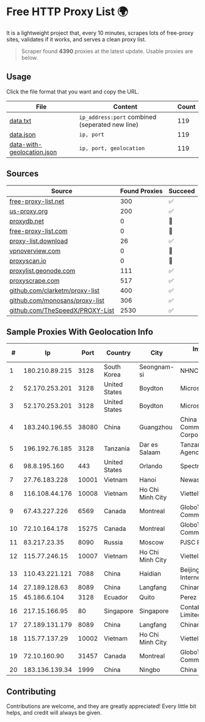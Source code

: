 
# Free HTTP Proxy List 🌍

It is a lightweight project that, every 10 minutes, scrapes lots of free-proxy sites, validates if it works, and serves a clean proxy list.


> Scraper found **4390** proxies at the latest update. Usable proxies are below.

## Usage

Click the file format that you want and copy the URL.


|File|Content|Count|
|----|-------|-----|
|[data.txt](https://raw.githubusercontent.com/themiralay/Proxy-List-World/master/data.txt)|`ip_address:port` combined (seperated new line)|119|
|[data.json](https://raw.githubusercontent.com/themiralay/Proxy-List-World/master/data.json)|`ip, port`|119|
|[data-with-geolocation.json](https://raw.githubusercontent.com/themiralay/Proxy-List-World/master/data-with-geolocation.json)|`ip, port, geolocation`|119|

## Sources

|Source|Found Proxies|Succeed|
|------|-------------|-------|
|[free-proxy-list.net](https://free-proxy-list.net)|300|✅|
|[us-proxy.org](https://www.us-proxy.org)|200|✅|
|[proxydb.net](http://proxydb.net)|0|🚫|
|[free-proxy-list.com](https://free-proxy-list.com/?page=&port=&type%5B%5D=http&type%5B%5D=https&up_time=0&search=Search)|0|🚫|
|[proxy-list.download](https://www.proxy-list.download/HTTP)|26|✅|
|[vpnoverview.com](https://vpnoverview.com/privacy/anonymous-browsing/free-proxy-servers)|0|🚫|
|[proxyscan.io](https://www.proxyscan.io)|0|🚫|
|[proxylist.geonode.com](https://proxylist.geonode.com/api/proxy-list?limit=300&page=1&sort_by=lastChecked&sort_type=desc&protocols=http,https)|111|✅|
|[proxyscrape.com](https://api.proxyscrape.com/v2/?request=displayproxies&protocol=http&timeout=10000&country=all&ssl=all&anonymity=all)|517|✅|
|[github.com/clarketm/proxy-list](https://raw.githubusercontent.com/clarketm/proxy-list/master/proxy-list-raw.txt)|400|✅|
|[github.com/monosans/proxy-list](https://raw.githubusercontent.com/monosans/proxy-list/main/proxies/http.txt)|306|✅|
|[github.com/TheSpeedX/PROXY-List](https://raw.githubusercontent.com/TheSpeedX/PROXY-List/master/http.txt)|2530|✅|


## Sample Proxies With Geolocation Info

|#|Ip|Port|Country|City|Internet Service Provider|
|-|--|----|-------|----|-------------------------|
|1|180.210.89.215|3128|South Korea|Seongnam-si|NHNCLOUD|
|2|52.170.253.201|3128|United States|Boydton|Microsoft Corporation|
|3|52.170.253.201|3128|United States|Boydton|Microsoft Corporation|
|4|183.240.196.55|38080|China|Guangzhou|China Mobile Communications Corporation|
|5|196.192.76.185|3128|Tanzania|Dar es Salaam|Tanzania e-Government Agency|
|6|98.8.195.160|443|United States|Orlando|Spectrum|
|7|27.76.183.228|10001|Vietnam|Hanoi|Newass2011xDSLHCMC|
|8|116.108.44.176|10008|Vietnam|Ho Chi Minh City|Viettel Corporation|
|9|67.43.227.226|6569|Canada|Montreal|GloboTech Communications|
|10|72.10.164.178|15275|Canada|Montreal|GloboTech Communications|
|11|83.217.23.35|8090|Russia|Moscow|PJSC Rostelecom|
|12|115.77.246.15|10007|Vietnam|Ho Chi Minh City|Viettel Group|
|13|110.43.221.121|7088|China|Haidian|Beijing Kingsoft Cloud Internet Technology Co|
|14|27.189.128.63|8089|China|Langfang|Chinanet|
|15|45.186.6.104|3128|Ecuador|Quito|Perez Tito Julio Cesar|
|16|217.15.166.95|80|Singapore|Singapore|Contabo Asia Private Limited|
|17|27.189.131.179|8089|China|Langfang|Chinanet|
|18|115.77.137.29|10002|Vietnam|Ho Chi Minh City|Viettel Group|
|19|72.10.160.90|31457|Canada|Montreal|GloboTech Communications|
|20|183.136.139.34|1999|China|Ningbo|China Telecom|



## Contributing

Contributions are welcome, and they are greatly appreciated! Every
little bit helps, and credit will always be given.

